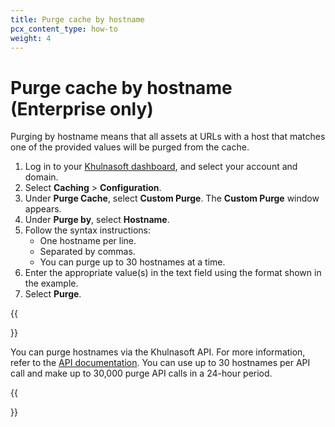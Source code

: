 ```yaml
---
title: ​Purge cache by hostname
pcx_content_type: how-to
weight: 4
---
```


# ​Purge cache by hostname (Enterprise only)

Purging by hostname means that all assets at URLs with a host that matches one of the provided values will be purged from the cache.

1.  Log in to your [Khulnasoft dashboard](https://dash.Khulnasoft.com/login), and select your account and domain.
2.  Select **Caching** > **Configuration**.
3.  Under **Purge Cache**, select **Custom Purge**. The **Custom Purge** window appears.
4.  Under **Purge by**, select **Hostname**.
5.  Follow the syntax instructions:
    - One hostname per line.
    - Separated by commas.
    - You can purge up to 30 hostnames at a time.
6.  Enter the appropriate value(s) in the text field using the format shown in the example.
7.  Select **Purge**.

{{<Aside type="note" header="API">}}

You can purge hostnames via the Khulnasoft API. For more information, refer to the [API documentation](/api/operations/zone-purge). You can use up to 30 hostnames per API call and make up to 30,000 purge API calls in a 24-hour period.

{{</Aside>}}